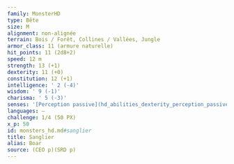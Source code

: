 ```yaml
---
family: MonsterHD
type: Bête
size: M
alignment: non-alignée
terrain: Bois / Forêt, Collines / Vallées, Jungle
armor_class: 11 (armure naturelle)
hit_points: 11 (2d8+2)
speed: 12 m
strength: 13 (+1)
dexterity: 11 (+0)
constitution: 12 (+1)
intelligence: ' 2 (-4)'
wisdom: ' 9 (-1)'
charisma: ' 5 (-3)'
senses: '[Perception passive](hd_abilities_dexterity_perception_passive.md) 9'
languages: —
challenge: 1/4 (50 PX)
x_p: 50
id: monsters_hd.md#sanglier
title: Sanglier
alias: Boar
source: (CEO p)(SRD p)
---
```


